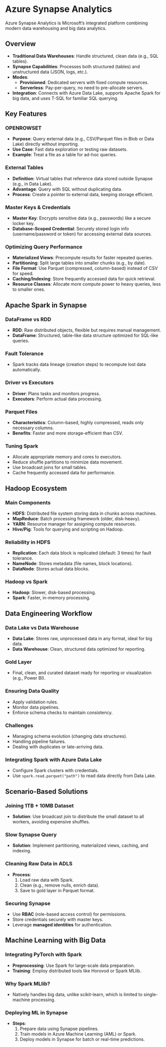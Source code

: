 # Azure Synapse Analytics

Azure Synapse Analytics is Microsoft’s integrated platform combining modern data warehousing and big data analytics.

## Overview
- **Traditional Data Warehouses**: Handle structured, clean data (e.g., SQL tables).
- **Synapse Capabilities**: Processes both structured (tables) and unstructured data (JSON, logs, etc.).
- **Modes**:
  - **Provisioned**: Dedicated servers with fixed compute resources.
  - **Serverless**: Pay-per-query, no need to pre-allocate servers.
- **Integration**: Connects with Azure Data Lake, supports Apache Spark for big data, and uses T-SQL for familiar SQL querying.

## Key Features

### OPENROWSET
- **Purpose**: Query external data (e.g., CSV/Parquet files in Blob or Data Lake) directly without importing.
- **Use Case**: Fast data exploration or testing raw datasets.
- **Example**: Treat a file as a table for ad-hoc queries.

### External Tables
- **Definition**: Virtual tables that reference data stored outside Synapse (e.g., in Data Lake).
- **Advantage**: Query with SQL without duplicating data.
- **Process**: Create a pointer to external data, keeping storage efficient.

### Master Keys & Credentials
- **Master Key**: Encrypts sensitive data (e.g., passwords) like a secure locker key.
- **Database-Scoped Credential**: Securely stored login info (username/password or token) for accessing external data sources.

### Optimizing Query Performance
- **Materialized Views**: Precompute results for faster repeated queries.
- **Partitioning**: Split large tables into smaller chunks (e.g., by date).
- **File Format**: Use Parquet (compressed, column-based) instead of CSV for speed.
- **Caching/Indexing**: Store frequently accessed data for quick retrieval.
- **Resource Classes**: Allocate more compute power to heavy queries, less to smaller ones.

## Apache Spark in Synapse

### DataFrame vs RDD
- **RDD**: Raw distributed objects, flexible but requires manual management.
- **DataFrame**: Structured, table-like data structure optimized for SQL-like queries.

### Fault Tolerance
- Spark tracks data lineage (creation steps) to recompute lost data automatically.

### Driver vs Executors
- **Driver**: Plans tasks and monitors progress.
- **Executors**: Perform actual data processing.

### Parquet Files
- **Characteristics**: Column-based, highly compressed, reads only necessary columns.
- **Benefits**: Faster and more storage-efficient than CSV.

### Tuning Spark
- Allocate appropriate memory and cores to executors.
- Reduce shuffle partitions to minimize data movement.
- Use broadcast joins for small tables.
- Cache frequently accessed data for performance.

## Hadoop Ecosystem

### Main Components
- **HDFS**: Distributed file system storing data in chunks across machines.
- **MapReduce**: Batch processing framework (older, disk-heavy).
- **YARN**: Resource manager for assigning compute resources.
- **Hive/Pig**: Tools for querying and scripting on Hadoop.

### Reliability in HDFS
- **Replication**: Each data block is replicated (default: 3 times) for fault tolerance.
- **NameNode**: Stores metadata (file names, block locations).
- **DataNode**: Stores actual data blocks.

### Hadoop vs Spark
- **Hadoop**: Slower, disk-based processing.
- **Spark**: Faster, in-memory processing.

## Data Engineering Workflow

### Data Lake vs Data Warehouse
- **Data Lake**: Stores raw, unprocessed data in any format, ideal for big data.
- **Data Warehouse**: Clean, structured data optimized for reporting.

### Gold Layer
- Final, clean, and curated dataset ready for reporting or visualization (e.g., Power BI).

### Ensuring Data Quality
- Apply validation rules.
- Monitor data pipelines.
- Enforce schema checks to maintain consistency.

### Challenges
- Managing schema evolution (changing data structures).
- Handling pipeline failures.
- Dealing with duplicates or late-arriving data.

### Integrating Spark with Azure Data Lake
- Configure Spark clusters with credentials.
- Use `spark.read.parquet("path")` to read data directly from Data Lake.

## Scenario-Based Solutions

### Joining 1TB + 10MB Dataset
- **Solution**: Use broadcast join to distribute the small dataset to all workers, avoiding expensive shuffles.

### Slow Synapse Query
- **Solution**: Implement partitioning, materialized views, caching, and indexing.

### Cleaning Raw Data in ADLS
- **Process**:
  1. Load raw data with Spark.
  2. Clean (e.g., remove nulls, enrich data).
  3. Save to gold layer in Parquet format.

### Securing Synapse
- Use **RBAC** (role-based access control) for permissions.
- Store credentials securely with master keys.
- Leverage **managed identities** for authentication.

## Machine Learning with Big Data

### Integrating PyTorch with Spark
- **Preprocessing**: Use Spark for large-scale data preparation.
- **Training**: Employ distributed tools like Horovod or Spark MLlib.

### Why Spark MLlib?
- Natively handles big data, unlike scikit-learn, which is limited to single-machine processing.

### Deploying ML in Synapse
- **Steps**:
  1. Prepare data using Synapse pipelines.
  2. Train models in Azure Machine Learning (AML) or Spark.
  3. Deploy models in Synapse for batch or real-time predictions.
